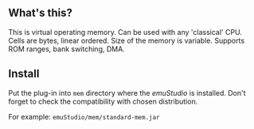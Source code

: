 What's this?
------------

This is virtual operating memory. Can be used with any
'classical' CPU. Cells are bytes, linear ordered. Size
of the memory is variable.
Supports ROM ranges, bank switching, DMA.

Install
-------

Put the plug-in into `mem` directory where the *emuStudio* is installed.
Don't forget to check the compatibility with chosen distribution.

For example: `emuStudio/mem/standard-mem.jar`
